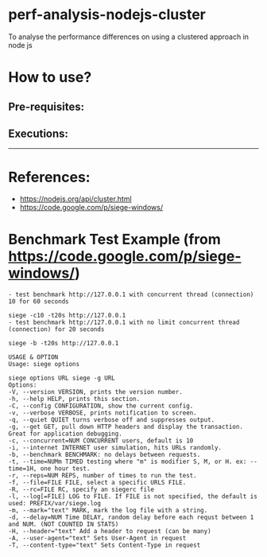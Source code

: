 # perf-analysis-nodejs-cluster
To analyse the performance differences on using a clustered approach in node js


# How to use?

## Pre-requisites:

## Executions:

---

# References:

- https://nodejs.org/api/cluster.html
- https://code.google.com/p/siege-windows/

# Benchmark Test Example (from https://code.google.com/p/siege-windows/)
```
- test benchmark http://127.0.0.1 with concurrent thread (connection) 10 for 60 seconds

siege -c10 -t20s http://127.0.0.1
- test benchmark http://127.0.0.1 with no limit concurrent thread (connection) for 20 seconds

siege -b -t20s http://127.0.0.1

USAGE & OPTION
Usage: siege options

siege options URL siege -g URL
Options:
-V, --version VERSION, prints the version number.
-h, --help HELP, prints this section.
-C, --config CONFIGURATION, show the current config.
-v, --verbose VERBOSE, prints notification to screen.
-q, --quiet QUIET turns verbose off and suppresses output.
-g, --get GET, pull down HTTP headers and display the transaction. Great for application debugging.
-c, --concurrent=NUM CONCURRENT users, default is 10
-i, --internet INTERNET user simulation, hits URLs randomly.
-b, --benchmark BENCHMARK: no delays between requests.
-t, --time=NUMm TIMED testing where "m" is modifier S, M, or H. ex: --time=1H, one hour test.
-r, --reps=NUM REPS, number of times to run the test.
-f, --file=FILE FILE, select a specific URLS FILE.
-R, --rc=FILE RC, specify an siegerc file
-l, --log[=FILE] LOG to FILE. If FILE is not specified, the default is used: PREFIX/var/siege.log
-m, --mark="text" MARK, mark the log file with a string.
-d, --delay=NUM Time DELAY, random delay before each requst between 1 and NUM. (NOT COUNTED IN STATS)
-H, --header="text" Add a header to request (can be many)
-A, --user-agent="text" Sets User-Agent in request
-T, --content-type="text" Sets Content-Type in request


```

